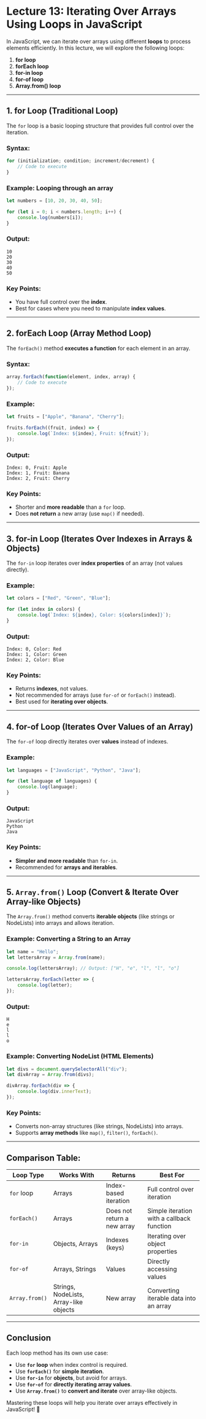 # **Lecture 13: Iterating Over Arrays Using Loops in JavaScript**  

In JavaScript, we can iterate over arrays using different **loops** to process elements efficiently. In this lecture, we will explore the following loops:

1. **for loop**  
2. **forEach loop**  
3. **for-in loop**  
4. **for-of loop**  
5. **Array.from() loop**  

---

## **1. for Loop (Traditional Loop)**  
The `for` loop is a basic looping structure that provides full control over the iteration.

### **Syntax:**
```javascript
for (initialization; condition; increment/decrement) {
    // Code to execute
}
```

### **Example: Looping through an array**
```javascript
let numbers = [10, 20, 30, 40, 50];

for (let i = 0; i < numbers.length; i++) {
    console.log(numbers[i]);
}
```

### **Output:**
```
10
20
30
40
50
```

### **Key Points:**
- You have full control over the **index**.
- Best for cases where you need to manipulate **index values**.

---

## **2. forEach Loop (Array Method Loop)**  
The `forEach()` method **executes a function** for each element in an array.

### **Syntax:**
```javascript
array.forEach(function(element, index, array) {
    // Code to execute
});
```

### **Example:**
```javascript
let fruits = ["Apple", "Banana", "Cherry"];

fruits.forEach((fruit, index) => {
    console.log(`Index: ${index}, Fruit: ${fruit}`);
});
```

### **Output:**
```
Index: 0, Fruit: Apple
Index: 1, Fruit: Banana
Index: 2, Fruit: Cherry
```

### **Key Points:**
- Shorter and **more readable** than a `for` loop.
- Does **not return** a new array (use `map()` if needed).

---

## **3. for-in Loop (Iterates Over Indexes in Arrays & Objects)**  
The `for-in` loop iterates over **index properties** of an array (not values directly).

### **Example:**
```javascript
let colors = ["Red", "Green", "Blue"];

for (let index in colors) {
    console.log(`Index: ${index}, Color: ${colors[index]}`);
}
```

### **Output:**
```
Index: 0, Color: Red
Index: 1, Color: Green
Index: 2, Color: Blue
```

### **Key Points:**
- Returns **indexes**, not values.
- Not recommended for arrays (use `for-of` or `forEach()` instead).
- Best used for **iterating over objects**.

---

## **4. for-of Loop (Iterates Over Values of an Array)**  
The `for-of` loop directly iterates over **values** instead of indexes.

### **Example:**
```javascript
let languages = ["JavaScript", "Python", "Java"];

for (let language of languages) {
    console.log(language);
}
```

### **Output:**
```
JavaScript
Python
Java
```

### **Key Points:**
- **Simpler and more readable** than `for-in`.
- Recommended for **arrays and iterables**.

---

## **5. `Array.from()` Loop (Convert & Iterate Over Array-like Objects)**  
The `Array.from()` method converts **iterable objects** (like strings or NodeLists) into arrays and allows iteration.

### **Example: Converting a String to an Array**
```javascript
let name = "Hello";
let lettersArray = Array.from(name);

console.log(lettersArray); // Output: ["H", "e", "l", "l", "o"]

lettersArray.forEach(letter => {
    console.log(letter);
});
```

### **Output:**
```
H
e
l
l
o
```

### **Example: Converting NodeList (HTML Elements)**
```javascript
let divs = document.querySelectorAll("div");
let divArray = Array.from(divs);

divArray.forEach(div => {
    console.log(div.innerText);
});
```

### **Key Points:**
- Converts non-array structures (like strings, NodeLists) into arrays.
- Supports **array methods** like `map()`, `filter()`, `forEach()`.

---

## **Comparison Table:**

| Loop Type   | Works With | Returns | Best For |
|------------|-----------|---------|----------|
| `for` loop | Arrays | Index-based iteration | Full control over iteration |
| `forEach()` | Arrays | Does not return a new array | Simple iteration with a callback function |
| `for-in` | Objects, Arrays | Indexes (keys) | Iterating over object properties |
| `for-of` | Arrays, Strings | Values | Directly accessing values |
| `Array.from()` | Strings, NodeLists, Array-like objects | New array | Converting iterable data into an array |

---

## **Conclusion**
Each loop method has its own use case:
- Use **`for` loop** when index control is required.
- Use **`forEach()`** for **simple iteration**.
- Use **`for-in`** for **objects**, but avoid for arrays.
- Use **`for-of`** for **directly iterating array values**.
- Use **`Array.from()`** to **convert and iterate** over array-like objects.

Mastering these loops will help you iterate over arrays effectively in JavaScript! 🚀


